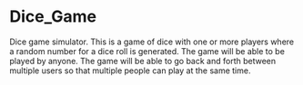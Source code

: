 # Dice_Game
Dice game simulator.
This is a game of dice with one or more players where a random number for a dice roll is generated. The game will be able to be played by anyone. The game will be able to go back and forth between multiple users so that multiple people can play at the same time.
